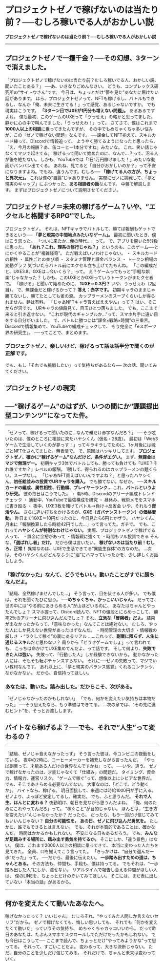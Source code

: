 # プロジェクトゼノで稼げないのは当たり前？──むしろ稼いでる人がおかしい説
<!-- gdoc_url:  https://docs.google.com/document/d/1JlUfl5tTjuukw-YeOojWzGhf9MSEdNhTbW-ViAIfBuo/edit?usp=sharing -->

**プロジェクトゼノで稼げないのは当たり前？──むしろ稼いでる人がおかしい説**
****
## プロジェクトゼノで一攫千金？──その幻想、3ターンで消えました。 

「プロジェクトゼノで稼げないのは当たり前？むしろ稼いでる人、おかしい説、聞いたことある？」 
──あ、いきなりごめんなさい。  どうも、コンプレックス研究所の“サイトウさん”です。 
今日は、ちょっとだけ“夢を見た”あなたに届けたい話があります。  ほら、プロジェクトゼノって、NFTも稼げるし、バトルもできるし、なんか「俺、未来に生きてる！」って感覚、あるじゃないですか。 
でも現実はこうです。  **「3ターン目でUXEが1円分も増えない問題」。** あるあるですよね。  僕も最初、このゲームのUXEって「うっせえ」の略かと思ってました。静かに心の中で叫んでました、「うっせえわ！」って。 
さてさて、僕はこれまで**1000人以上の相談**に乗ってきたんですが、  その中でもめちゃくちゃ多い悩みが、この「ゼノで稼げない問題」なんです。 
──課金してNFT揃えて、スキルカード練って、Discordで情報追って、  ようやく勝てるようになったと思ったら、  「え、今月の報酬？あ、缶コーヒー1本分ですね」みたいな。 
これ、笑い話じゃなくてマジで起きてる。  稼げるって聞いて始めたのに、なんで…？って、沼る人が後を絶たない。 
しかも、YouTubeでは「1日1万円稼げました！」みたいな動画がバンバン出てくる。  あれね、見てると「自分がおかしいのか？」って不安になりますよね。でもね、違うんです。むしろ── 
**「稼げてる人の方が、ちょっと異次元」。**
これは僕の“自論”じゃありません。  実際にゼノに挑戦して、「夢と現実のギャップ」にぶつかった、**ある相談者の話**なんです。 
中盤で解説します。 
まずはプロジェクトゼノについて説明させてください。 

## プロジェクトゼノ＝未来の稼げるゲーム？いや、“エクセルと格闘するRPG”でした。 

プロジェクトゼノ。  それは、NFTキャラでバトルして、勝てば報酬もゲットできるという── 
**「夢と現実の中間地点みたいなゲーム」。**
最初に聞いたとき、僕はこう思った。  「ついに来たか…俺の時代…」って。  で、アプリを開いた5分後に思った。 
**「あれ？これ、理系の修行じゃね？」**
というのも、このゲーム──とにかくやることが“複雑怪奇”。  ただ戦えばいいわけじゃない。 
・ スキルカードの相性
・ 属性ごとの並び順
・ スタミナ管理と課金バランス
・ トークン相場の変動グラフ
気づいたらバトル前にエクセル立ち上げてたもんね。  「この編成だと、UXE3.8、GXEは…今いくら？」って。 
え？ゲームってもっと“手軽な娯楽”じゃなかった？ 
しかも、このUXEとかGXEっていうトークンがまたクセ者で。  「稼げる」と聞いて始めたのに、  **1UXE＝0.3円？** いや、うっせぇわ（2回目）。 
で、無課金だと稼げるかって？  **答え：赤字です。**
初期キャラのままじゃ勝てないし、勝てたとしても雀の涙。  カップラーメンのスープくらいしか得られません。麺は有料。 
「じゃあNFTキャラ買えばええやん」って？  はい、そこからが沼です。 
URキャラの値段見て、目玉ひとつ落ちました。  でも、ここまで来ると引き返せない。  “これが現代のギャンブルか…”って、スマホ片手に遠い目をする自分がいました。 
で、バトルに勝つには“課金×戦略×時間”の三重苦。  Discordで情報集めて、YouTubeで編成チェックして、  もう完全に「eスポーツ界の研究生」。 
──ってことで、まとめます。 
### プロジェクトゼノ、楽しいけど、稼げるって話は話半分で聞くのが正解です。 
でも、もし「それでも挑戦したい」って気持ちがあるなら──  次の話、聞いてみてください。 

##   
## プロジェクトゼノの現実 
## ──“稼げるゲーム”のはずが、いつの間にか“課題提出型コンテンツ”になってた件。 
****
「ゼノって、稼げるって聞いたのに…なんで俺だけ赤字なんだろ？」 
──そう呟いたのは、僕のところに相談に来たハヤシくん（仮名・28歳）。  最初は「Web3ゲームで生活していくのが夢っす！」ってキラキラしてたのに、1ヶ月後には魂ごとNFT化されてました。無表情で。 
で、原因はハッキリしてます。  **プロジェクトゼノ、確かに“稼げるゲーム”なんだけど、条件がエグい。**
まず、**無課金はマジで無理ゲー。** 初期キャラ3体でバトルしても、勝っても負けても「UXE？それ誰ですか？」レベルの報酬。  1勝して、得られるのはカップラーメンの麺くらい。スープなし。 
「じゃあNFT買えばいいんですよね？」と思ったハヤシくん、**初任給並みの投資でURキャラを購入。** でも勝てない。なぜか。 
──**スキルカードの編成、属性相性、行動順、プレイヤーランク…** これ、**バトルというより研究。** 彼の毎日はこうでした。 
・ 朝5時、Discordのアリーナ編成トレンドチェック
・ 通勤中、YouTubeで最強構成を研究
・ 昼休み、戦術メモをスマホに書き殴る
・ 夜中、UXE3枚を賭けてバトル→負け→反省会
いや、それもう**部活やん。**
さらに追い打ちをかけるのが、**GXE（ガバナンストークン）の価格変動。** 昨日まで1GXE＝10円だったのに、今日見たら6円とかザラ。  ハヤシくん、月末に「報酬換算したら時給42円でした…」って言ってた。ガチで。 
でも、これって**ハヤシくんが特別なわけじゃない。** 実際、プロジェクトゼノで稼げてる人って、  ・課金に余裕があって  ・情報戦に強くて  ・時間もフル投資できる 
そんな、**「選ばれし者」だけ。**
だから僕は言いたい。  **稼げないのは当たり前！むしろ、正常！** 異常なのは、UXEで生活できてる“異能生存体”の方なのだ。 
…次は、そのハヤシくんがどんなふうに“沼”にハマっていったかを、少し詳しくお話ししよう。 

### 「稼げなかった」なんて、どうでもいい。動いたことがすでに勝ちなんだよ。 
「結局、全然稼げませんでした…」  そう言って、目を伏せる人が多い。 
でも僕は、それを聞くたびに思う。 
──**めちゃくちゃ、かっこいいじゃん。**
だってさ、世の中には“やる前にあきらめる人”が山ほどいるのに、  あなたはちゃんとやったんでしょ？  スマホ握って、Discord読んで、NFTの値段とにらめっこして、  勝率2％のアリーナに飛び込んだんでしょ？ 
それ、**立派な「冒険者」だよ。**
結果が出なかったからって、「意味なかった」なんてことは絶対ない。  むしろ、やった人にしか見えない世界があったはずなんだ。 
・時間管理の大切さ  ・情報戦の厳しさ  ・“ラクして稼ぐ”の裏にあるリアル 
……これって、**副業に限らず、人生に通じるスキル**だと思わない？ 
周りから「どうせゲームでしょ」って言われても、  こっちは命かけてUXE集めてんだよ、って話です。 
そして何より、**失敗できた人は強い。**
失敗って、「行動した人」しか経験できないから。  動かなかった人には、そもそも転ぶチャンスすらない。 
それに──ゼノの失敗って、マジでいい教材なんです。  あれ以上に、「夢と現実のバランス感覚」くれるコンテンツ、なかなかない。 
だから、自信持ってほしい。 
### あなたは、動いた。踏み出した。だからこそ、次がある。 
「ゼノじゃなかったのかもしれない」  「でも、何かを変えたい気持ちは本物だった」  ──そう思えたなら、もう準備はできてる。 
…次の章では、“その先に進むヒント”を、そっとお渡しします。 

## バイトなら稼げるよ？──でも、それで“人生”って変わるの？ 
****
「結局、ゼノじゃ食えなかったっす」  そう言った彼は、今コンビニの夜勤をしている。  夜中の2時に、コーヒーメーカーを補充しながら言ったんだ。 
「やっぱ副業って、才能ある人だけの世界なんですかね」って。 
──いや、違う。 
ゼノで稼げなかったのは、才能じゃなくて「仕組み」の問題だ。  タイミング、資金力、情報力、運営リスク。  “ゲームで稼ぐ”って、想像以上にシビアな世界だ。 
でも、そこであきらめる必要なんてない。 
大事なのは、「どこで、どう動くか」。 
バイトなら、稼げる。  明日面接して、来週には時給1000円が手に入る。  ゼノより、よっぽど安定してるし、確実だ。 
でも、ふと思うんだ。 
**それで人生、ほんとに変わる？**
夜勤明け、朝日を見ながら思うんだよね。  「俺、何のためにこれやってんだろ」って。 
“稼ぐこと”が目的じゃない。  ほんとは、“生き方を変えたい”んじゃなかったか？ 
だったら。  だったら、もう一回だけ信じてみてもいいんじゃない？ 
**自分の可能性を。** **あの日、ゼノに飛び込んだ勇気を。**
たしかに、誰でもできるとは言えない。  でも、それが本質的であることは、確かなんだ。 
時間はかかるかもしれない。  不安になる日もあるだろう。 
でも、**みんなが足踏みする場所に、踏み出す勇気を持てるか。** そこにしか、「違う景色」はない。 
僕は、これまで2000人以上の相談に乗ってきて、  本当に変わった人たちを見てきた。  全員、口を揃えてこう言ってた。 
「きっかけは、“自分で選んだ一歩”だった」って。 
──だから、最後に伝えたい。 
**一歩踏み出すための道は、ちゃんとある。** その方法も、仲間も、手段も、僕は持ってる。  でもそれは、“一歩踏み出した人”にしか、渡せない。 
リアルタイムで報告し合える仲間がほしい人は、  僕のLINEを、ちょっとだけのぞいてみてほしい。  そこには、まだ表に出していない「本当の話」があるから。 
****
## 何かを変えたくて動いたあなたへ。 
稼げなかったって？  いいじゃん。  むしろそれ、“やってみた人間しか言えないセリフ”だから。 
ゼノで稼げなくても、悔しい思いしても、  それでも「何かを変えたくて動いた」っていうその気持ち、  めちゃくちゃカッコいいから。 
だって昨日のあなたは、たぶんスマホでスクロールしてただけだったかもしれない。  でも今日はこうして──  ここまで読んで、ちょっとだけ“やってみようかな”って思ってる。 
それって、すごいことだよ。 
変わるって、大きな決断じゃない。  ただ、自分のことを少しだけ信じてみる。  それだけで、ちゃんと未来は変わっていく。
